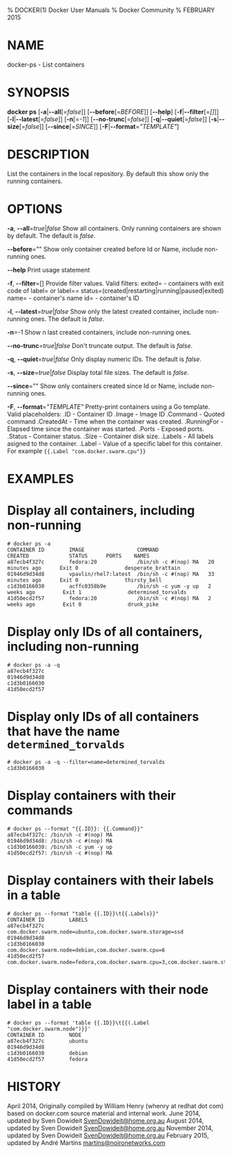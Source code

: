 % DOCKER(1) Docker User Manuals
% Docker Community
% FEBRUARY 2015
# NAME
docker-ps - List containers

# SYNOPSIS
**docker ps**
[**-a**|**--all**[=*false*]]
[**--before**[=*BEFORE*]]
[**--help**]
[**-f**|**--filter**[=*[]*]]
[**-l**|**--latest**[=*false*]]
[**-n**[=*-1*]]
[**--no-trunc**[=*false*]]
[**-q**|**--quiet**[=*false*]]
[**-s**|**--size**[=*false*]]
[**--since**[=*SINCE*]]
[**-F**|**--format**=*"TEMPLATE"*]


# DESCRIPTION

List the containers in the local repository. By default this show only
the running containers.

# OPTIONS
**-a**, **--all**=*true*|*false*
   Show all containers. Only running containers are shown by default. The default is *false*.

**--before**=""
   Show only container created before Id or Name, include non-running ones.

**--help**
  Print usage statement

**-f**, **--filter**=[]
   Provide filter values. Valid filters:
                          exited=<int> - containers with exit code of <int>
                          label=<key> or label=<key>=<value>
                          status=(created|restarting|running|paused|exited)
                          name=<string> - container's name
                          id=<ID> - container's ID

**-l**, **--latest**=*true*|*false*
   Show only the latest created container, include non-running ones. The default is *false*.

**-n**=-1
   Show n last created containers, include non-running ones.

**--no-trunc**=*true*|*false*
   Don't truncate output. The default is *false*.

**-q**, **--quiet**=*true*|*false*
   Only display numeric IDs. The default is *false*.

**-s**, **--size**=*true*|*false*
   Display total file sizes. The default is *false*.

**--since**=""
   Show only containers created since Id or Name, include non-running ones.

**-F**, **--format**=*"TEMPLATE"*
   Pretty-print containers using a Go template.
   Valid placeholders:
      .ID - Container ID
      .Image - Image ID
      .Command - Quoted command
      .CreatedAt - Time when the container was created.
      .RunningFor - Elapsed time since the container was started.
      .Ports - Exposed ports.
      .Status - Container status.
      .Size - Container disk size.
      .Labels - All labels asigned to the container.
      .Label - Value of a specific label for this container. For example `{{.Label "com.docker.swarm.cpu"}}`

# EXAMPLES
# Display all containers, including non-running

    # docker ps -a
    CONTAINER ID        IMAGE                 COMMAND                CREATED             STATUS      PORTS    NAMES
    a87ecb4f327c        fedora:20             /bin/sh -c #(nop) MA   20 minutes ago      Exit 0               desperate_brattain
    01946d9d34d8        vpavlin/rhel7:latest  /bin/sh -c #(nop) MA   33 minutes ago      Exit 0               thirsty_bell
    c1d3b0166030        acffc0358b9e          /bin/sh -c yum -y up   2 weeks ago         Exit 1               determined_torvalds
    41d50ecd2f57        fedora:20             /bin/sh -c #(nop) MA   2 weeks ago         Exit 0               drunk_pike

# Display only IDs of all containers, including non-running

    # docker ps -a -q
    a87ecb4f327c
    01946d9d34d8
    c1d3b0166030
    41d50ecd2f57

# Display only IDs of all containers that have the name `determined_torvalds`

    # docker ps -a -q --filter=name=determined_torvalds
    c1d3b0166030

# Display containers with their commands

    # docker ps --format "{{.ID}}: {{.Command}}"
    a87ecb4f327c: /bin/sh -c #(nop) MA
    01946d9d34d8: /bin/sh -c #(nop) MA
    c1d3b0166030: /bin/sh -c yum -y up
    41d50ecd2f57: /bin/sh -c #(nop) MA

# Display containers with their labels in a table

    # docker ps --format "table {{.ID}}\t{{.Labels}}"
    CONTAINER ID        LABELS
    a87ecb4f327c        com.docker.swarm.node=ubuntu,com.docker.swarm.storage=ssd
    01946d9d34d8
    c1d3b0166030        com.docker.swarm.node=debian,com.docker.swarm.cpu=6
    41d50ecd2f57        com.docker.swarm.node=fedora,com.docker.swarm.cpu=3,com.docker.swarm.storage=ssd

# Display containers with their node label in a table

    # docker ps --format 'table {{.ID}}\t{{(.Label "com.docker.swarm.node")}}'
    CONTAINER ID        NODE
    a87ecb4f327c        ubuntu
    01946d9d34d8
    c1d3b0166030        debian
    41d50ecd2f57        fedora

# HISTORY
April 2014, Originally compiled by William Henry (whenry at redhat dot com)
based on docker.com source material and internal work.
June 2014, updated by Sven Dowideit <SvenDowideit@home.org.au>
August 2014, updated by Sven Dowideit <SvenDowideit@home.org.au>
November 2014, updated by Sven Dowideit <SvenDowideit@home.org.au>
February 2015, updated by André Martins <martins@noironetworks.com>
